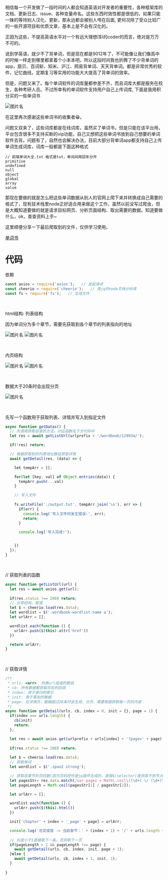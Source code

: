 相信每一个开发做了一段时间的人都会知道英语对开发者的重要性，各种框架库的文档、更新日志、issue、各种变量命名。这些东西时效性都是很低的，如果只能一昧的等待别人汉化、更新，那永远都会被别人甩在后面, 更何况除了受众比较广的一些开源项目和优质文章，基本上是不会有汉化的。

正因为这些，不提高英语水平对一个有远大理想($)的coder的而言，绝对是万万不可的。

说到学英语，就少不了背单词，但是现在都是9012年了，不可能像让我们像高中的时候一样走到哪里都拿着个小本本吧。所以这段时间我也折腾了不少背单词的app，扇贝、百词斩、知米、沪江、网易背单词、天天背单词。都是非常优秀的软件，记忆曲线，定期复习等实用的功能大大提高了背单词的效率。

但是，问题又来了。每个单词软件的词库量都参差不齐，而且词库大都是服务在校生，各种考研人员。不过所幸有的单词软件支持用户自己上传词库, 下面是我用积分买的一些单词书

![图片名](https://github.com/qq1073830130/blog/blob/master/2019/4/img/1.png "单词书")

在这里再次感谢这些单词书的收集者😁。

问题又双来了，这些词库都是在线词库，虽然买了单词书，但是只能在该平台用，平台包含很多不支持买断的vip功能，自己又想把这些单词书放到自己想要的单词软件去背。问题有了，自然也会解决办法，目前大部分背单词app都支持自己上传单词生成词库，词库一般都是下面这种格式

```
// 前端单词大全.txt 格式是txt，单词间用回车分开
primitive
undefined
null
object
global
array
value
```

那现在要做的就是怎么把这些单词数据从别人的官网上爬下来并转换成自己需要的格式了，现有技术栈里node正好适合用来做这个工作，虽然以前没写过爬虫，但是大概知道要做的就是请求目标网页、分析页面结构、取出需要的数据。知道要做什么，ok，查查资料上手~

这里顺便分享一下最后爬取到的文件，仅供学习使用。

[单词书](https://github.com/qq1073830130/blog/tree/master/2019/4/%E7%88%AC%E8%99%AB%E6%96%87%E4%BB%B6/txt/ '博客文件')


# 代码

依赖
```js
const axios = require('axios');   // 发起请求
const cheerio = require('cheerio');   // 类jq的node文档分析库
const fs = require('fs');   // 生成文件
```

<br/>

html结构:
列表结构

因为单词分为多个章节，需要先获取到各个章节的列表指向的地址

![图片名](https://github.com/qq1073830130/blog/blob/master/2019/4/img/2.png "单词书")
![图片名](https://github.com/qq1073830130/blog/blob/master/2019/4/img/3.png "单词书")

<br/>

内页结构

![图片名](https://github.com/qq1073830130/blog/blob/master/2019/4/img/4.png "单词书")
![图片名](https://github.com/qq1073830130/blog/blob/master/2019/4/img/5.png "单词书")

<br/>

数据大于20条时会出现分页

![图片名](https://github.com/qq1073830130/blog/blob/master/2019/4/img/6.png "单词书")


<br/>

先写一个函数用于获取列表、详情并写入到指定文件
```js
async function getDatas() {
  // 先调用获取目录的方法，对应函数在下方代码中
  let res = await getListUrl(urlprefix + '/wordbook/129934/');

  if(!res) return;

  // 根据获取到的列表地址数组获取详情
  await getDetail(res, (data) => {

    let tempArr = [];

    for(let [key, val] of Object.entries(data)) {
      tempArr.push(...val)
    }

    // 写入文件
    
    fs.writeFile('./output.txt', tempArr.join('\n'), err => {
      if(err) {
        console.log('写入文件时发生错误:', err);
        return;
      }

      console.log('写入完成!');


    })
  });
}
```

<br/>

// 获取列表的函数
```js
async function getListUrl(url) {
  let res = await axios.get(url);
  
  if(res.status !== 200) return;
  // 分享结构，取值
  let $ = cheerio.load(res.data);
  let wordlist = $('.wordbook-wordlist-name a');
  let urlArr = [];

  wordlist.each(function () {
    urlArr.push($(this).attr('href'))
  })

  return urlArr;
}
```

<br/>

// 获取详情
```js
/**
 * urls: <arr>  列表url组成的数组
 * cb: 所有数据都获取完后的回调
 * index: 用于递归的索引
 * init: 用于累加的数据
 * page: 在详情页，数据超过20条时会生成，分页，需要根据获取每一页的内容
 */
async function getDetail(urls, cb, index = 0, init = {}, page = 1) {
  if(index === urls.length) {
    cb(init)
    return;
  };

  let res = await axios.get(urlprefix + urls[index] + '?page=' + page);
  
  if(res.status !== 200) return;
  
  let $ = cheerio.load(res.data);
  // 获取单词
  let wordlist = $('.span2 strong');

  // 获取该章节的页码数(因为页码控件是jq插件生成的，直接$(selector)是获取不到节点的，所以需要手动正则一下)
  let pagesStr= res.data.match(/var pages = Math\.ceil\((\d+) \/ (\d+)\)/);
  let pageLength = Math.ceil(pagesStr[1] / pagesStr[2]);

  let urlArr = [];

  wordlist.each(function () {
    urlArr.push($(this).html())
  })

  init['chapter' + index + '_page' + page] = urlArr;

  console.log('总完成度 -> 当前章节：' + (index + 1) + '/' + urls.length + ' 当前页:' + page + '/' + pageLength);
  
  // 长度小于1直接取下一条，否则取下一页
  if(pageLength > 1 && pageLength !== page) {
    await getDetail(urls, cb, index, init, page + 1);
  }else {
    await getDetail(urls, cb, index + 1, init, 1);
  }
  
}

```
